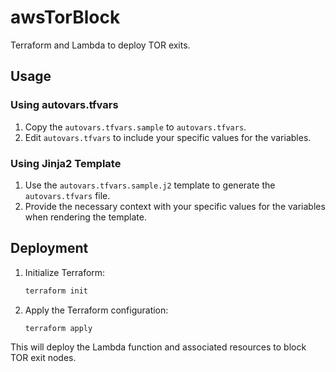 # awsTorBlock

Terraform and Lambda to deploy TOR exits.

## Usage

### Using autovars.tfvars

1. Copy the `autovars.tfvars.sample` to `autovars.tfvars`.
2. Edit `autovars.tfvars` to include your specific values for the variables.

### Using Jinja2 Template

1. Use the `autovars.tfvars.sample.j2` template to generate the `autovars.tfvars` file.
2. Provide the necessary context with your specific values for the variables when rendering the template.

## Deployment

1. Initialize Terraform:
   ```bash
   terraform init
   ```

2. Apply the Terraform configuration:
   ```bash
   terraform apply
   ```

This will deploy the Lambda function and associated resources to block TOR exit nodes.
